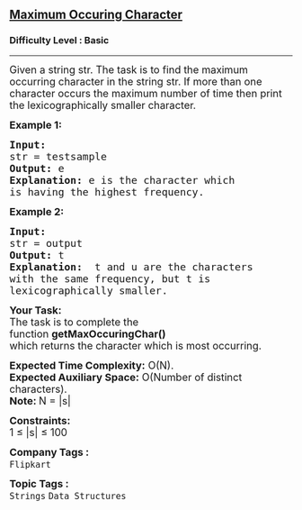 <h2><a href="https://practice.geeksforgeeks.org/problems/maximum-occuring-character-1587115620/1">Maximum Occuring Character</a></h2><h3>Difficulty Level : Basic</h3><hr><div class="problems_problem_content__Xm_eO"><p><span style="font-size:18px">Given a string&nbsp;str. The task is to find the maximum occurring character in the string str. If more than one character occurs the maximum number of time then print the lexicographically smaller character.</span></p>

<p><strong><span style="font-size:18px">Example 1:</span></strong></p>

<pre><strong><span style="font-size:18px">Input:
</span></strong><span style="font-size:18px">str = testsample
<strong>Output: </strong>e<strong>
Explanation: </strong>e is the character which
is having the highest frequency.</span></pre>

<p><strong><span style="font-size:18px">Example 2:</span></strong></p>

<pre><strong><span style="font-size:18px">Input:
</span></strong><span style="font-size:18px">str = output
<strong>Output: </strong>t<strong>
Explanation: </strong>&nbsp;t and u are the characters
with the same frequency, but t is
lexicographically smaller.</span></pre>

<p><span style="font-size:18px"><strong>Your Task:</strong><br>
The task is to complete the function&nbsp;<strong>getMaxOccuringChar()</strong> which&nbsp;returns&nbsp;the&nbsp;character&nbsp;which is&nbsp;most occurring.</span></p>

<p><span style="font-size:18px"><strong>Expected Time Complexity:</strong>&nbsp;O(N).<br>
<strong>Expected Auxiliary Space:</strong>&nbsp;O(Number of distinct characters).<br>
<strong>Note:&nbsp;</strong>N = |s|</span></p>

<p><span style="font-size:18px"><strong>Constraints:</strong><br>
1 ≤ |s| ≤ 100</span></p>
</div><p><span style=font-size:18px><strong>Company Tags : </strong><br><code>Flipkart</code>&nbsp;<br><p><span style=font-size:18px><strong>Topic Tags : </strong><br><code>Strings</code>&nbsp;<code>Data Structures</code>&nbsp;